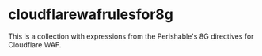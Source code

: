 # cloudflarewafrulesfor8g
This is a collection with expressions from the Perishable's 8G directives for Cloudflare WAF.
